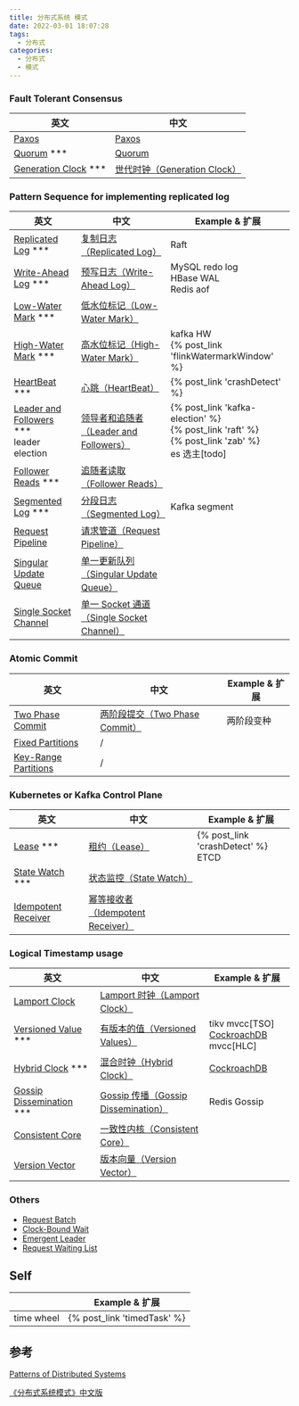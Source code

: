 ```yaml
---
title: 分布式系统 模式
date: 2022-03-01 18:07:28
tags:
  - 分布式
categories: 
  - 分布式
  - 模式
---
```

<p></p>
<!-- more -->

### Fault Tolerant Consensus
| 英文                                                         | 中文                                                         |
| ------------------------------------------------------------ | ------------------------------------------------------------ |
| [Paxos](https://martinfowler.com/articles/patterns-of-distributed-systems/paxos.html) | [Paxos](https://github.com/www6v/patterns-of-distributed-systems/blob/master/content/paxos.md) |
| [Quorum](https://martinfowler.com/articles/patterns-of-distributed-systems/quorum.html) *** | [Quorum](https://github.com/www6v/patterns-of-distributed-systems/blob/master/content/quorum.md) |
| [Generation Clock](https://martinfowler.com/articles/patterns-of-distributed-systems/generation.html) *** | [世代时钟（Generation Clock）](https://github.com/www6v/patterns-of-distributed-systems/blob/master/content/generation-clock.md) |



### Pattern Sequence for implementing replicated log

| 英文                                                         | 中文                                                         | Example & 扩展                                               |
| ------------------------------------------------------------ | ------------------------------------------------------------ | ------------------------------------------------------------ |
| [Replicated Log](https://martinfowler.com/articles/patterns-of-distributed-systems/replicated-log.html) *** | [复制日志（Replicated Log）](https://github.com/www6v/patterns-of-distributed-systems/blob/master/content/replicated-log.md) | Raft                                                         |
| [Write-Ahead Log](https://martinfowler.com/articles/patterns-of-distributed-systems/wal.html) *** | [预写日志（Write-Ahead Log）](https://github.com/www6v/patterns-of-distributed-systems/blob/master/content/write-ahead-log.md) | MySQL redo log<br>HBase WAL<br>Redis aof                     |
| [Low-Water Mark](https://martinfowler.com/articles/patterns-of-distributed-systems/low-watermark.html) *** | [低水位标记（Low-Water Mark）](https://github.com/www6v/patterns-of-distributed-systems/blob/master/content/low-water-mark.md) |                                                              |
| [High-Water Mark](https://martinfowler.com/articles/patterns-of-distributed-systems/high-watermark.html) *** | [高水位标记（High-Water Mark）](https://github.com/www6v/patterns-of-distributed-systems/blob/master/content/high-water-mark.md) | kafka HW <br>{% post_link 'flinkWatermarkWindow' %}          |
| [HeartBeat](https://martinfowler.com/articles/patterns-of-distributed-systems/heartbeat.html) *** | [心跳（HeartBeat）](https://github.com/www6v/patterns-of-distributed-systems/blob/master/content/heartbeat.md) | {% post_link 'crashDetect' %}                                |
| [Leader and Followers](https://martinfowler.com/articles/patterns-of-distributed-systems/leader-follower.html) ***<br>leader election | [领导者和追随者（Leader and Followers）](https://github.com/www6v/patterns-of-distributed-systems/blob/master/content/leader-and-followers.md) | {% post_link 'kafka-election' %} <br> {% post_link 'raft' %} <br>{% post_link 'zab' %}<br>es 选主[todo] |
| [Follower Reads](https://martinfowler.com/articles/patterns-of-distributed-systems/follower-reads.html) *** | [追随者读取（Follower Reads）](https://github.com/www6v/patterns-of-distributed-systems/blob/master/content/follower-reads.md) |                                                              |
| [Segmented Log](https://martinfowler.com/articles/patterns-of-distributed-systems/log-segmentation.html) *** | [分段日志（Segmented Log）](https://github.com/www6v/patterns-of-distributed-systems/blob/master/content/segmented-log.md) | Kafka segment                                                |
| [Request Pipeline](https://martinfowler.com/articles/patterns-of-distributed-systems/request-pipeline.html) | [请求管道（Request Pipeline）](https://github.com/www6v/patterns-of-distributed-systems/blob/master/content/request-pipeline.md) |                                                              |
| [Singular Update Queue](https://martinfowler.com/articles/patterns-of-distributed-systems/singular-update-queue.html) | [单一更新队列（Singular Update Queue）](https://github.com/www6v/patterns-of-distributed-systems/blob/master/content/singular-update-queue.md) |                                                              |
| [Single Socket Channel](https://martinfowler.com/articles/patterns-of-distributed-systems/single-socket-channel.html) | [单一 Socket 通道（Single Socket Channel）](https://github.com/www6v/patterns-of-distributed-systems/blob/master/content/single-socket-channel.md) |                                                              |



### Atomic Commit

| 英文                                                         | 中文                                                         | Example & 扩展 |
| ------------------------------------------------------------ | ------------------------------------------------------------ | -------------- |
| [Two Phase Commit](https://martinfowler.com/articles/patterns-of-distributed-systems/two-phase-commit.html) | [两阶段提交（Two Phase Commit）](https://github.com/www6v/patterns-of-distributed-systems/blob/master/content/two-phase-commit.md) | 两阶段变种     |
| [Fixed Partitions](https://martinfowler.com/articles/patterns-of-distributed-systems/fixed-partitions.html) | /                                                            |                |
| [Key-Range Partitions](https://martinfowler.com/articles/patterns-of-distributed-systems/key-range-partitions.html) | /                                                            |                |



### Kubernetes or Kafka Control Plane
| 英文                                                         | 中文                                                         | Example & 扩展                         |
| ------------------------------------------------------------ | ------------------------------------------------------------ | -------------------------------------- |
| [Lease](https://martinfowler.com/articles/patterns-of-distributed-systems/time-bound-lease.html) *** | [租约（Lease）](https://github.com/www6v/patterns-of-distributed-systems/blob/master/content/lease.md) | {% post_link 'crashDetect' %} <br>ETCD |
| [State Watch](https://martinfowler.com/articles/patterns-of-distributed-systems/state-watch.html) *** | [状态监控（State Watch）](https://github.com/www6v/patterns-of-distributed-systems/blob/master/content/state-watch.md) |                                        |
| [Idempotent Receiver](https://martinfowler.com/articles/patterns-of-distributed-systems/idempotent-receiver.html) | [幂等接收者（Idempotent Receiver）](https://github.com/www6v/patterns-of-distributed-systems/blob/master/content/idempotent-receiver.md) |                                        |



### Logical Timestamp usage 

| 英文                                                         | 中文                                                         | Example & 扩展                                               |
| ------------------------------------------------------------ | ------------------------------------------------------------ | ------------------------------------------------------------ |
| [Lamport Clock](https://martinfowler.com/articles/patterns-of-distributed-systems/lamport-clock.html) | [Lamport 时钟（Lamport Clock）](https://github.com/www6v/patterns-of-distributed-systems/blob/master/content/lamport-clock.md) |                                                              |
| [Versioned Value](https://martinfowler.com/articles/patterns-of-distributed-systems/versioned-value.html) *** | [有版本的值（Versioned Values）](https://github.com/www6v/patterns-of-distributed-systems/blob/master/content/versioned-value.md) | tikv mvcc[TSO]<br>[CockroachDB](https://www.cockroachlabs.com/docs/stable/) mvcc[HLC]<br> |
| [Hybrid Clock](https://martinfowler.com/articles/patterns-of-distributed-systems/hybrid-clock.html) *** | [混合时钟（Hybrid Clock）](https://github.com/www6v/patterns-of-distributed-systems/blob/master/content/hybrid-clock.md) | [CockroachDB](https://www.cockroachlabs.com/docs/stable/)    |
| [Gossip Dissemination](https://martinfowler.com/articles/patterns-of-distributed-systems/gossip-dissemination.html) *** | [Gossip 传播（Gossip Dissemination）](https://github.com/www6v/patterns-of-distributed-systems/blob/master/content/gossip-dissemination.md) | Redis Gossip                                                 |
| [Consistent Core](https://martinfowler.com/articles/patterns-of-distributed-systems/consistent-core.html) | [一致性内核（Consistent Core）](https://github.com/www6v/patterns-of-distributed-systems/blob/master/content/consistent-core.md) |                                                              |
| [Version Vector](https://martinfowler.com/articles/patterns-of-distributed-systems/version-vector.html) | [版本向量（Version Vector）](https://github.com/www6v/patterns-of-distributed-systems/blob/master/content/version-vector.md) |                                                              |



### Others

- [Request Batch](https://martinfowler.com/articles/patterns-of-distributed-systems/request-batch.html)
- [Clock-Bound Wait](https://martinfowler.com/articles/patterns-of-distributed-systems/clock-bound.html)
- [Emergent Leader](https://martinfowler.com/articles/patterns-of-distributed-systems/emergent-leader.html)
- [Request Waiting List](https://martinfowler.com/articles/patterns-of-distributed-systems/request-waiting-list.html)



## Self

|            | Example & 扩展              |
| ---------- | --------------------------- |
| time wheel | {% post_link 'timedTask' %} |



## 参考

[Patterns of Distributed Systems](https://martinfowler.com/articles/patterns-of-distributed-systems/)

[《分布式系统模式》中文版](https://github.com/www6v/patterns-of-distributed-systems)

